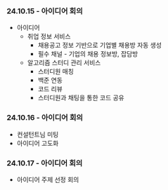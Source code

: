 ### 24.10.15 - 아이디어 회의

- 아이디어
  - 취업 정보 서비스
    - 채용공고 정보 기반으로 기업별 채용방 자동 생성
    - 필수 채널 - 기업의 채용 정보방, 잡담방
  - 알고리즘 스터디 관리 서비스
    - 스터디원 매칭
    - 백준 연동
    - 코드 리뷰
    - 스터디원과 채팅을 통한 코드 공유

### 24.10.16 - 아이디어 회의

- 컨설턴트님 미팅
- 아이디어 고도화

### 24.10.17 - 아이디어 회의

- 아이디어 주제 선정 회의

